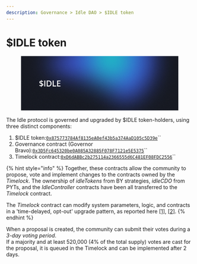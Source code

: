 ```yaml
---
description: Governance > Idle DAO > $IDLE token
---
```


# $IDLE token

<figure><img src="../../.gitbook/assets/IDLE.png" alt=""><figcaption></figcaption></figure>

The Idle protocol is governed and upgraded by $IDLE token-holders, using three distinct components:&#x20;

1. $IDLE token:[`0x875773784Af8135eA0ef43b5a374AaD105c5D39e`](https://etherscan.io/address/0x875773784Af8135eA0ef43b5a374AaD105c5D39e)``
2. Governance contract (Governor Bravo):[`0x3D5Fc645320be0A085A32885F078F7121e5E5375`](https://etherscan.io/address/0x3D5Fc645320be0A085A32885F078F7121e5E5375)``
3. Timelock contract:[`0xD6dABBc2b275114a2366555d6C481EF08FDC2556`](https://etherscan.io/address/0xD6dABBc2b275114a2366555d6C481EF08FDC2556#code)``

{% hint style="info" %}
Together, these contracts allow the community to propose, vote and implement changes to the contracts owned by the _Timelock_. The ownership of _idleTokens_ from BY strategies, _idleCDO_ from PYTs, and the _IdleController_ contracts have been all transferred to the _Timelock_ contract.

The _Timelock_ contract can modify system parameters, logic, and contracts in a 'time-delayed, opt-out' upgrade pattern, as reported here [\[1\]](../../developers/best-yield/security-management-policy.md), [\[2\]](../../developers/perpetual-yield-tranches/security-management-policy.md).
{% endhint %}

When a proposal is created, the community can submit their votes during a _3-day voting period_.\
If a majority and at least 520,000 (4% of the total supply) votes are cast for the proposal, it is queued in the Timelock and can be implemented after 2 days.
